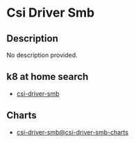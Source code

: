 # Csi Driver Smb

## Description

No description provided.

## k8 at home search

- [csi-driver-smb](https://nanne.dev/k8s-at-home-search/#/csi-driver-smb)

## Charts

- [csi-driver-smb@csi-driver-smb-charts](https://raw.githubusercontent.com/kubernetes-csi/csi-driver-smb/master/charts/)
